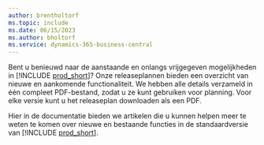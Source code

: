 ```yaml
---
author: brentholtorf
ms.topic: include
ms.date: 06/15/2023
ms.author: bholtorf
ms.service: dynamics-365-business-central
---
```

Bent u benieuwd naar de aanstaande en onlangs vrijgegeven mogelijkheden in [!INCLUDE [prod_short](prod_short.md)]? Onze releaseplannen bieden een overzicht van nieuwe en aankomende functionaliteit. We hebben alle details verzameld in één compleet PDF-bestand, zodat u ze kunt gebruiken voor planning. Voor elke versie kunt u het releaseplan downloaden als een PDF.

Hier in de documentatie bieden we artikelen die u kunnen helpen meer te weten te komen over nieuwe en bestaande functies in de standaardversie van [!INCLUDE [prod_short](prod_short.md)].